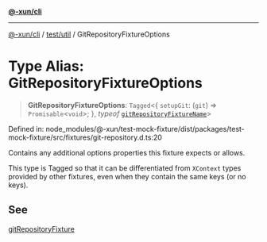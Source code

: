 [**@-xun/cli**](../../../README.md)

***

[@-xun/cli](../../../README.md) / [test/util](../README.md) / GitRepositoryFixtureOptions

# Type Alias: GitRepositoryFixtureOptions

> **GitRepositoryFixtureOptions**: `Tagged`\<\{ `setupGit`: (`git`) => `Promisable`\<`void`\>; \}, *typeof* [`gitRepositoryFixtureName`](../variables/gitRepositoryFixtureName.md)\>

Defined in: node\_modules/@-xun/test-mock-fixture/dist/packages/test-mock-fixture/src/fixtures/git-repository.d.ts:20

Contains any additional options properties this fixture expects or allows.

This type is Tagged so that it can be differentiated from `XContext`
types provided by other fixtures, even when they contain the same keys (or no
keys).

## See

[gitRepositoryFixture](../functions/gitRepositoryFixture.md)
